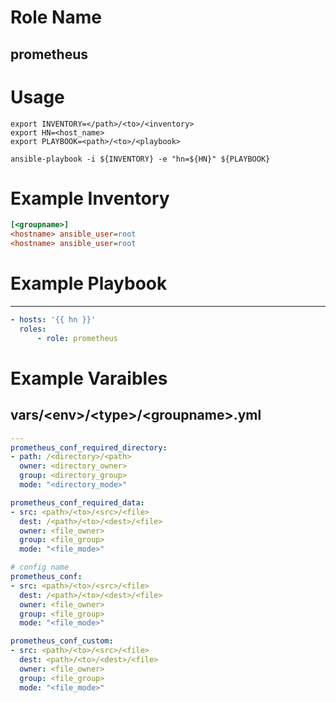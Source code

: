 # Role Name
## prometheus

# Usage
``` shell
export INVENTORY=</path>/<to>/<inventory>
export HN=<host_name>
export PLAYBOOK=<path>/<to>/<playbook>

ansible-playbook -i ${INVENTORY} -e "hn=${HN}" ${PLAYBOOK}
```

# Example Inventory
``` ini
[<groupname>]
<hostname> ansible_user=root
<hostname> ansible_user=root
```

# Example Playbook
----------------
``` yaml
- hosts: '{{ hn }}'
  roles:
      - role: prometheus
```

# Example Varaibles
## vars/\<env\>/\<type\>/\<groupname\>.yml
``` yaml
---
prometheus_conf_required_directory:
- path: /<directory>/<path>
  owner: <directory_owner>
  group: <directory_group>
  mode: "<directory_mode>"

prometheus_conf_required_data:
- src: <path>/<to>/<src>/<file>
  dest: /<path>/<to>/<dest>/<file>
  owner: <file_owner>
  group: <file_group>
  mode: "<file_mode>"

# config name
prometheus_conf:
- src: <path>/<to>/<src>/<file>
  dest: /<path>/<to>/<dest>/<file>
  owner: <file_owner>
  group: <file_group>
  mode: "<file_mode>"

prometheus_conf_custom:
- src: <path>/<to>/<src>/<file>
  dest: <path>/<to>/<dest>/<file>
  owner: <file_owner>
  group: <file_group>
  mode: "<file_mode>"
```
